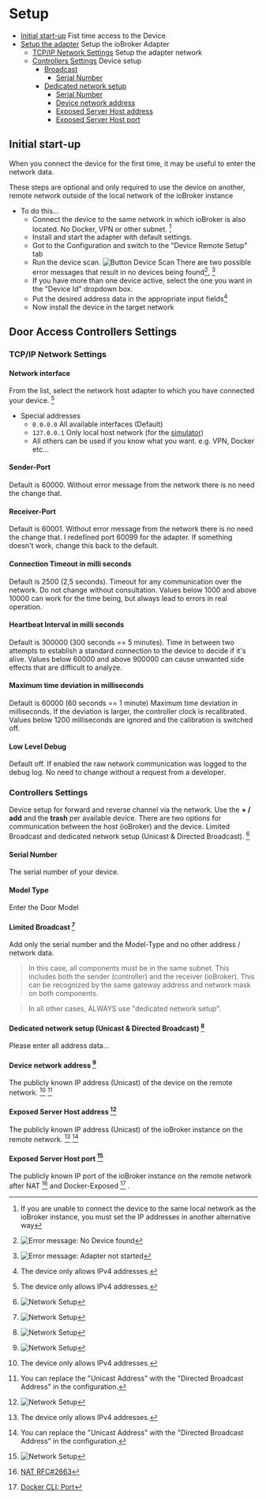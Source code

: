 # **Setup**
- [Initial start-up](#initial-start-up) Fist time access to the Device
- [Setup the adapter](#door-access-controllers-settings) Setup the ioBroker Adapter
  - [TCP/IP Network Settings](#tcpip-network-settings) Setup the adapter network
  - [Controllers Settings](#controllers-settings) Device setup
    - [Broadcast](#broadcast)
      - [Serial Number](#serial-number)
    - [Dedicated network setup](#dedicated-network-setup)
      - [Serial Number](#serial-number)
      - [Device network address](#device-network-address)
      - [Exposed Server Host address](#exposed-server-host-address)
      - [Exposed Server Host port](#exposed-server-host-port)

## **Initial start-up**
When you connect the device for the first time, it may be useful to enter the network data.

These steps are optional and only required to use the device on another, remote network outside of the local network of the ioBroker instance
* To do this...
  - Connect the device to the same network in which ioBroker is also located. No Docker, VPN or other subnet. [^1]
  - Install and start the adapter with default settings.
  - Got to the Configuration and switch to the "Device Remote Setup" tab
  - Run the device scan.
    ![Button Device Scan](images/device-scan.png)
    There are two possible error messages that result in no devices being found[^3], [^4]
  - If you have more than one device active, select the one you want in the "Device Id" dropdown box.
  - Put the desired address data in the appropriate input fields[^2]
  - Now install the device in the target network

## **Door Access Controllers Settings**

### **TCP/IP Network Settings**

#### **Network interface**
From the list, select the network host adapter to which you have connected your device. [^2]
- Special addresses
  - `0.0.0.0` All available interfaces (Default)
  - `127.0.0.1` Only local host network (for the [simulator](https://github.com/uhppoted/uhppote-simulator))
  - All others can be used if you know what you want. e.g. VPN, Docker etc...

#### **Sender-Port**
Default is 60000. Without error message from the network there is no need the change that.

#### **Receiver-Port**
Default is 60001. Without error message from the network there is no need the change that.
I redefined port 60099 for the adapter. If something doesn't work, change this back to the default.

#### **Connection Timeout in milli seconds**
Default is 2500 (2,5 seconds).
Timeout for any communication over the network.
Do not change without consultation.
Values below 1000 and above 10000 can work for the time being,
 but always lead to errors in real operation.

#### **Heartbeat Interval in milli seconds**
Default is 300000 (300 seconds == 5 minutes).
Time in between two attempts to establish a standard connection to the device to decide if it's alive.
Values below 60000 and above 900000 can cause unwanted side effects that are difficult to analyze.

#### **Maximum time deviation in milliseconds**
Default is 60000 (60 seconds == 1 minute)
Maximum time deviation in milliseconds.
If the deviation is larger, the controller clock is recalibrated.
Values below 1200 milliseconds are ignored and the calibration is switched off.

#### **Low Level Debug**
Default off. If enabled the raw network communication was logged to the debug log.
No need to change without a request from a developer.

### **Controllers Settings**
Device setup for forward and reverse channel via the network.
Use the **+ / add** and the **trash** per available device.
There are two options for communication between the host (ioBroker) and the device.
Limited Broadcast and dedicated network setup (Unicast & Directed Broadcast). [^7]

#### **Serial Number**
The serial number of your device.

#### **Model Type**
Enter the Door Model

#### **Limited Broadcast** [^7]
Add only the serial number and the Model-Type and no other address / network data.
  >In this case, all components must be in the same subnet.
  >This includes both the sender (controller) and the receiver (ioBroker).
  >This can be recognized by the same gateway address and network mask on both components.

>In all other cases, ALWAYS use "dedicated network setup".

#### **Dedicated network setup (Unicast & Directed Broadcast)** [^7]
Please enter all address data...

#### **Device network address** [^7]
The publicly known IP address (Unicast) of the device on the remote network. [^2] [^8]

#### **Exposed Server Host address** [^7]
The publicly known IP address (Unicast) of the ioBroker instance on the remote network. [^2] [^8]

#### **Exposed Server Host port** [^7]
The publicly known IP port of the ioBroker instance on the remote network after NAT [^5] and Docker-Exposed [^6] .





[^1]: If you are unable to connect the device to the same local network as the ioBroker instance,
  you must set the IP addresses in another alternative way

[^2]: The device only allows IPv4 addresses.

[^3]: ![Error message: No Device found](images/no-devices-found.png)

[^4]: ![Error message: Adapter not started](images/adapter-not-run.png)

[^5]: [NAT RFC#2663](https://datatracker.ietf.org/doc/html/rfc2663)

[^6]: [Docker CLI: Port](https://docs.docker.com/engine/reference/commandline/port/)

[^7]: ![Network Setup](images/network-setup.png)

[^8]: You can replace the "Unicast Address" with the "Directed Broadcast Address" in the configuration.